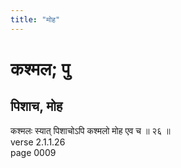 ```yaml
---
title: "मोह"
---
```


# कश्मल; पु
## पिशाच, मोह
कश्मलः स्यात् पिशाचोऽपि कश्मलो मोह एव च ॥ २६ ॥<br />verse 2.1.1.26<br />page 0009

